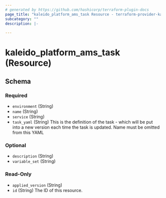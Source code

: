 ```yaml
---
# generated by https://github.com/hashicorp/terraform-plugin-docs
page_title: "kaleido_platform_ams_task Resource - terraform-provider-kaleido"
subcategory: ""
description: |-
  
---
```


# kaleido_platform_ams_task (Resource)





<!-- schema generated by tfplugindocs -->
## Schema

### Required

- `environment` (String)
- `name` (String)
- `service` (String)
- `task_yaml` (String) This is the definition of the task - which will be put into a new version each time the task is updated. Name must be omitted from this YAML

### Optional

- `description` (String)
- `variable_set` (String)

### Read-Only

- `applied_version` (String)
- `id` (String) The ID of this resource.
